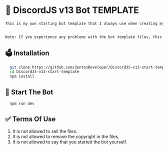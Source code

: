 # 📃  DiscordJS v13 Bot TEMPLATE
```bash
This is my own starting bot template that I always use when creating my discord V13 discord bots. The files are free to use to start your own discord bot.


Note: If you experience any problems with the bot template files, this is your own responsibility and no further support will be provided. With proper use, everything will work properly.
```

## 🗳 Installation
```bash
  git clone https://github.com/ZentoxDeveloper/DiscordJS-v13-start-template
  cd DiscordJS-v13-start-template
  npm install
```

## 🏁 Start The Bot
```bash
  npm run dev
```
 
 ## ✅ Terms Of Use
1. It is not allowed to sell the files.
2. It is not allowed to remove the copyright in the files.
3. It is not allowed to say that you started the bot yourself.
